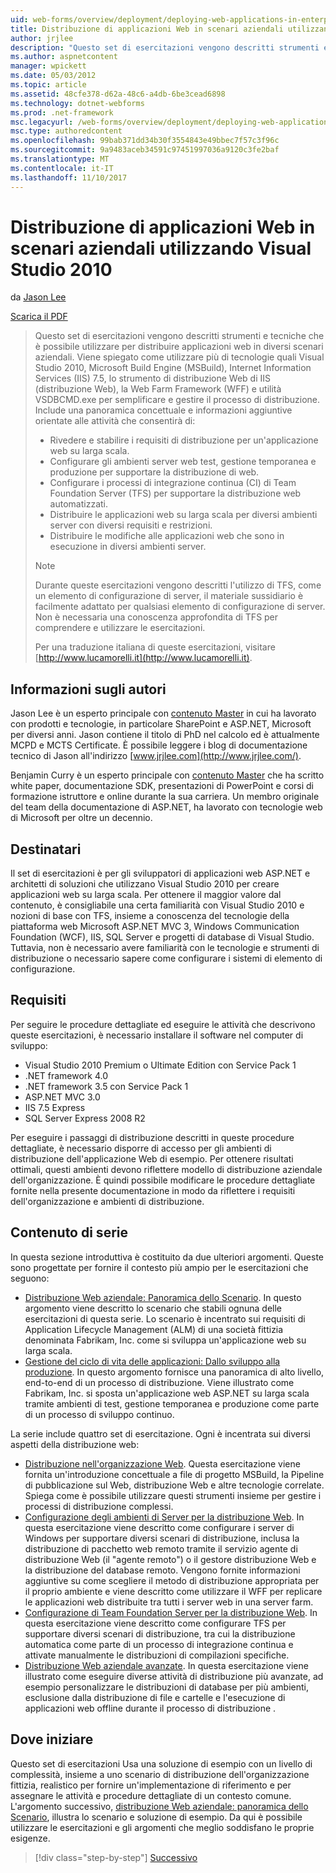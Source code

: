 ```yaml
---
uid: web-forms/overview/deployment/deploying-web-applications-in-enterprise-scenarios/deploying-web-applications-in-enterprise-scenarios
title: Distribuzione di applicazioni Web in scenari aziendali utilizzando Visual Studio 2010 | Documenti Microsoft
author: jrjlee
description: "Questo set di esercitazioni vengono descritti strumenti e tecniche che è possibile utilizzare per distribuire applicazioni web in diversi scenari aziendali. Viene spiegato come utilizzare meglio..."
ms.author: aspnetcontent
manager: wpickett
ms.date: 05/03/2012
ms.topic: article
ms.assetid: 48cfe378-d62a-48c6-a4db-6be3cead6898
ms.technology: dotnet-webforms
ms.prod: .net-framework
msc.legacyurl: /web-forms/overview/deployment/deploying-web-applications-in-enterprise-scenarios/deploying-web-applications-in-enterprise-scenarios
msc.type: authoredcontent
ms.openlocfilehash: 99bab371dd34b30f3554843e49bbec7f57c3f96c
ms.sourcegitcommit: 9a9483aceb34591c97451997036a9120c3fe2baf
ms.translationtype: MT
ms.contentlocale: it-IT
ms.lasthandoff: 11/10/2017
---
```

<a name="deploying-web-applications-in-enterprise-scenarios-using-visual-studio-2010"></a>Distribuzione di applicazioni Web in scenari aziendali utilizzando Visual Studio 2010
====================
da [Jason Lee](https://github.com/jrjlee)

[Scarica il PDF](https://msdnshared.blob.core.windows.net/media/MSDNBlogsFS/prod.evol.blogs.msdn.com/CommunityServer.Blogs.Components.WeblogFiles/00/00/00/63/56/8130.DeployingWebAppsInEnterpriseScenarios.pdf)

> Questo set di esercitazioni vengono descritti strumenti e tecniche che è possibile utilizzare per distribuire applicazioni web in diversi scenari aziendali. Viene spiegato come utilizzare più di tecnologie quali Visual Studio 2010, Microsoft Build Engine (MSBuild), Internet Information Services (IIS) 7.5, lo strumento di distribuzione Web di IIS (distribuzione Web), la Web Farm Framework (WFF) e utilità VSDBCMD.exe per semplificare e gestire il processo di distribuzione. Include una panoramica concettuale e informazioni aggiuntive orientate alle attività che consentirà di:
> 
> - Rivedere e stabilire i requisiti di distribuzione per un'applicazione web su larga scala.
> - Configurare gli ambienti server web test, gestione temporanea e produzione per supportare la distribuzione di web.
> - Configurare i processi di integrazione continua (CI) di Team Foundation Server (TFS) per supportare la distribuzione web automatizzati.
> - Distribuire le applicazioni web su larga scala per diversi ambienti server con diversi requisiti e restrizioni.
> - Distribuire le modifiche alle applicazioni web che sono in esecuzione in diversi ambienti server.
> 
> > [!NOTE]
> > Durante queste esercitazioni vengono descritti l'utilizzo di TFS, come un elemento di configurazione di server, il materiale sussidiario è facilmente adattato per qualsiasi elemento di configurazione di server. Non è necessaria una conoscenza approfondita di TFS per comprendere e utilizzare le esercitazioni.
> 
> 
> Per una traduzione italiana di queste esercitazioni, visitare [http://www.lucamorelli.it](http://www.lucamorelli.it).


## <a name="about-the-authors"></a>Informazioni sugli autori

Jason Lee è un esperto principale con [contenuto Master](http://www.contentmaster.com/) in cui ha lavorato con prodotti e tecnologie, in particolare SharePoint e ASP.NET, Microsoft per diversi anni. Jason contiene il titolo di PhD nel calcolo ed è attualmente MCPD e MCTS Certificate. È possibile leggere i blog di documentazione tecnico di Jason all'indirizzo [www.jrjlee.com](http://www.jrjlee.com/).

Benjamin Curry è un esperto principale con [contenuto Master](http://www.contentmaster.com/) che ha scritto white paper, documentazione SDK, presentazioni di PowerPoint e corsi di formazione istruttore e online durante la sua carriera. Un membro originale del team della documentazione di ASP.NET, ha lavorato con tecnologie web di Microsoft per oltre un decennio.

## <a name="target-audience"></a>Destinatari

Il set di esercitazioni è per gli sviluppatori di applicazioni web ASP.NET e architetti di soluzioni che utilizzano Visual Studio 2010 per creare applicazioni web su larga scala. Per ottenere il maggior valore dal contenuto, è consigliabile una certa familiarità con Visual Studio 2010 e nozioni di base con TFS, insieme a conoscenza del tecnologie della piattaforma web Microsoft ASP.NET MVC 3, Windows Communication Foundation (WCF), IIS, SQL Server e progetti di database di Visual Studio. Tuttavia, non è necessario avere familiarità con le tecnologie e strumenti di distribuzione o necessario sapere come configurare i sistemi di elemento di configurazione.

## <a name="requirements"></a>Requisiti

Per seguire le procedure dettagliate ed eseguire le attività che descrivono queste esercitazioni, è necessario installare il software nel computer di sviluppo:

- Visual Studio 2010 Premium o Ultimate Edition con Service Pack 1
- .NET framework 4.0
- .NET framework 3.5 con Service Pack 1
- ASP.NET MVC 3.0
- IIS 7.5 Express
- SQL Server Express 2008 R2

Per eseguire i passaggi di distribuzione descritti in queste procedure dettagliate, è necessario disporre di accesso per gli ambienti di distribuzione dell'applicazione Web di esempio. Per ottenere risultati ottimali, questi ambienti devono riflettere modello di distribuzione aziendale dell'organizzazione. È quindi possibile modificare le procedure dettagliate fornite nella presente documentazione in modo da riflettere i requisiti dell'organizzazione e ambienti di distribuzione.

## <a name="series-contents"></a>Contenuto di serie

In questa sezione introduttiva è costituito da due ulteriori argomenti. Queste sono progettate per fornire il contesto più ampio per le esercitazioni che seguono:

- [Distribuzione Web aziendale: Panoramica dello Scenario](enterprise-web-deployment-scenario-overview.md). In questo argomento viene descritto lo scenario che stabili ognuna delle esercitazioni di questa serie. Lo scenario è incentrato sui requisiti di Application Lifecycle Management (ALM) di una società fittizia denominata Fabrikam, Inc. come si sviluppa un'applicazione web su larga scala.
- [Gestione del ciclo di vita delle applicazioni: Dallo sviluppo alla produzione](application-lifecycle-management-from-development-to-production.md). In questo argomento fornisce una panoramica di alto livello, end-to-end di un processo di distribuzione. Viene illustrato come Fabrikam, Inc. si sposta un'applicazione web ASP.NET su larga scala tramite ambienti di test, gestione temporanea e produzione come parte di un processo di sviluppo continuo.

La serie include quattro set di esercitazione. Ogni è incentrata sui diversi aspetti della distribuzione web:

- [Distribuzione nell'organizzazione Web](../web-deployment-in-the-enterprise/web-deployment-in-the-enterprise.md). Questa esercitazione viene fornita un'introduzione concettuale a file di progetto MSBuild, la Pipeline di pubblicazione sul Web, distribuzione Web e altre tecnologie correlate. Spiega come è possibile utilizzare questi strumenti insieme per gestire i processi di distribuzione complessi.
- [Configurazione degli ambienti di Server per la distribuzione Web](../configuring-server-environments-for-web-deployment/configuring-server-environments-for-web-deployment.md). In questa esercitazione viene descritto come configurare i server di Windows per supportare diversi scenari di distribuzione, inclusa la distribuzione di pacchetto web remoto tramite il servizio agente di distribuzione Web (il "agente remoto") o il gestore distribuzione Web e la distribuzione del database remoto. Vengono fornite informazioni aggiuntive su come scegliere il metodo di distribuzione appropriata per il proprio ambiente e viene descritto come utilizzare il WFF per replicare le applicazioni web distribuite tra tutti i server web in una server farm.
- [Configurazione di Team Foundation Server per la distribuzione Web](../configuring-team-foundation-server-for-web-deployment/configuring-team-foundation-server-for-web-deployment.md). In questa esercitazione viene descritto come configurare TFS per supportare diversi scenari di distribuzione, tra cui la distribuzione automatica come parte di un processo di integrazione continua e attivate manualmente le distribuzioni di compilazioni specifiche.
- [Distribuzione Web aziendale avanzate](../advanced-enterprise-web-deployment/advanced-enterprise-web-deployment.md). In questa esercitazione viene illustrato come eseguire diverse attività di distribuzione più avanzate, ad esempio personalizzare le distribuzioni di database per più ambienti, esclusione dalla distribuzione di file e cartelle e l'esecuzione di applicazioni web offline durante il processo di distribuzione .

## <a name="where-to-start"></a>Dove iniziare

Questo set di esercitazioni Usa una soluzione di esempio con un livello di complessità, insieme a uno scenario di distribuzione dell'organizzazione fittizia, realistico per fornire un'implementazione di riferimento e per assegnare le attività e procedure dettagliate di un contesto comune. L'argomento successivo, [distribuzione Web aziendale: panoramica dello Scenario](enterprise-web-deployment-scenario-overview.md), illustra lo scenario e soluzione di esempio. Da qui è possibile utilizzare le esercitazioni e gli argomenti che meglio soddisfano le proprie esigenze.

>[!div class="step-by-step"]
[Successivo](enterprise-web-deployment-scenario-overview.md)
